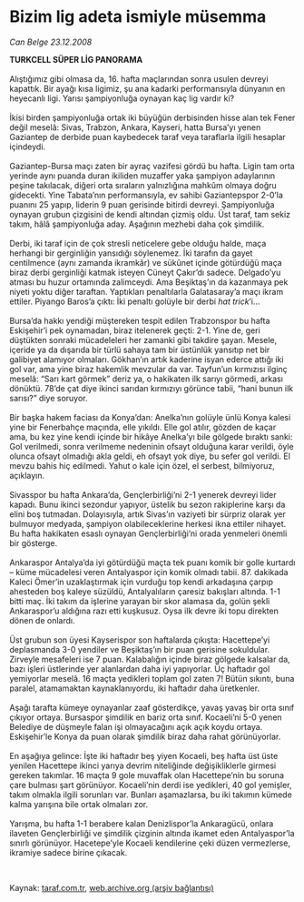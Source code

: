 # Bizim lig adeta ismiyle müsemma

*Can Belge 23.12.2008*

<div class="taraf_structure_2col_1zq">
<div class="margen_n">



 <p><strong>TURKCELL SÜPER LİG PANORAMA<br/></strong><br/>Alıştığımız gibi olmasa da, 16. hafta maçlarından sonra usulen devreyi kapattık. Bir ayağı kısa ligimiz, şu ana kadarki performansıyla dünyanın en heyecanlı ligi. Yarısı şampiyonluğa oynayan kaç lig vardır ki? <br/><br/>İkisi birden şampiyonluğa ortak iki büyüğün derbisinden hisse alan tek Fener değil meselâ: Sivas, Trabzon, Ankara, Kayseri, hatta Bursa’yı yenen Gaziantep de derbide puan kaybedecek taraf veya taraflarla ilgili hesaplar içindeydi. <br/><br/>Gaziantep-Bursa maçı zaten bir ayraç vazifesi gördü bu hafta. Ligin tam orta yerinde aynı puanda duran ikiliden muzaffer yaka şampiyon adaylarının peşine takılacak, diğeri orta sıraların yalnızlığına mahkûm olmaya doğru gidecekti. Yine Tabata’nın performansıyla, ev sahibi Gaziantepspor 2-0’la puanını 25 yapıp, liderin 9 puan gerisinde bitirdi devreyi. Şampiyonluğa oynayan grubun çizgisini de kendi altından çizmiş oldu. Üst taraf, tam sekiz takım, hâlâ şampiyonluğa aday. Aşağının mezhebi daha çok şimdilik. <br/><br/>Derbi, iki taraf için de çok stresli neticelere gebe olduğu halde, maça herhangi bir gerginliğin yansıdığı söylenemez. İki tarafın da gayet centilmence (aynı zamanda ikramkâr) ve sükûnet içinde götürdüğü maça biraz derbi gerginliği katmak isteyen Cüneyt Çakır’dı sadece. Delgado’yu atması bu huzur ortamında zalimceydi. Ama Beşiktaş’ın da kazanmaya pek niyeti yoktu diğer taraftan. Yaptıkları penaltılarla Galatasaray’a maçı ikram ettiler. Piyango Baros’a çıktı: İki penaltı golüyle bir derbi <i>hat trick</i>’i... <br/><br/>Bursa’da hakkı yendiği müştereken tespit edilen Trabzonspor bu hafta Eskişehir’i pek oynamadan, biraz itelenerek geçti: 2-1. Yine de, geri düştükten sonraki mücadeleleri her zamanki gibi takdire şayan. Mesele, içeride ya da dışarıda bir türlü sahaya tam bir üstünlük yansıtıp net bir galibiyet alamıyor olmaları. Gökhan’ın artık kaderine isyan ederce attığı iki gol var, ama yine biraz hakemlik mevzular da var. Tayfun’un kırmızısı ilginç meselâ: “Sarı kart görmek” deriz ya, o hakikaten ilk sarıyı görmedi, arkası dönüktü. 78’de çat diye ikinci sarıdan kırmızıyı görünce tabii, “hani bunun ilk sarısı?” diye soruyor. <br/><br/>Bir başka hakem faciası da Konya’dan: Anelka’nın golüyle ünlü Konya kalesi yine bir Fenerbahçe maçında, elle yıkıldı. Elle gol atılır, gözden de kaçar ama, bu kez yine kendi içinde bir hikâye Anelka’yı bile gölgede bıraktı sanki: Gol verilmedi, sonra verilmeme nedeninin ofsayt olduğuna karar verildi, öyle olunca ofsayt olmadığı akla geldi, eh ofsayt yok diye, bu sefer gol verildi. El mevzu bahis hiç edilmedi. Yahut o kale için özel, el serbest, bilmiyoruz, açıklayın. <br/><br/>Sivasspor bu hafta Ankara’da, Gençlerbirliği’ni 2-1 yenerek devreyi lider kapadı. Bunu ikinci sezondur yapıyor, üstelik bu sezon rakiplerine karşı da elini boş tutmadan. Dolayısıyla, artık Sivas’ın vaziyeti bir sürpriz olarak yer bulmuyor medyada, şampiyon olabileceklerine herkesi ikna ettiler nihayet. Bu hafta hakikaten esaslı oynayan Gençlerbirliği’ni orada yenmeleri önemli bir gösterge. <br/><br/>Ankaraspor Antalya’da iyi götürdüğü maçta tek puanı komik bir golle kurtardı – küme mücadelesi veren Antalyaspor için komik olmadı tabii. 87. dakikada Kaleci Ömer’in uzaklaştırmak için vurduğu top kendi arkadaşına çarpıp ahesteden boş kaleye süzüldü, Antalyalıların çaresiz bakışları altında. 1-1 bitti maç. İki takım da işlerine yarayan bir skor alamasa da, golün şekli Ankaraspor’u aldığına razı etti kuşkusuz. Oysa ilk devre iki topu direkten dönen de onlardı. <br/><br/>Üst grubun son üyesi Kayserispor son haftalarda çıkışta: Hacettepe’yi deplasmanda 3-0 yendiler ve Beşiktaş’ın bir puan gerisine sokuldular. Zirveyle mesafeleri ise 7 puan. Kalabalığın içinde biraz gölgede kalsalar da, bazı işleri üstlerinde yer alanlardan daha iyi yapıyorlar. Üç haftadır gol yemiyorlar meselâ. 16 maçta yedikleri toplam gol zaten 7! Bütün sıkıntı, buna paralel, atamamaktan kaynaklanıyordu, iki haftadır daha üretkenler. <br/><br/>Aşağı tarafta kümeye oynayanlar zaaf gösterdikçe, yavaş yavaş bir orta sınıf çıkıyor ortaya. Bursaspor şimdilik en bariz orta sınıf. Kocaeli’ni 5-0 yenen Belediye de düşmeyle falan işi olmayacağını açık açık koydu ortaya. Eskişehir’le Konya da puan olarak şimdilik biraz daha rahat görünüyorlar. <br/><br/>En aşağıya gelince: İşte iki haftadır beş yiyen Kocaeli, beş hafta üst üste yenilen Hacettepe ikinci yarıya devrim niteliğinde değişikliklerle girmesi gereken takımlar. 16 maçta 9 gole muvaffak olan Hacettepe’nin bu soruna çare bulması şart görünüyor. Kocaeli’nin derdi ise yedikleri, 40 gol yemişler, takım olmakla ilgili sorunları var. Bunları aşamazlarsa, bu iki takımın kümede kalma yarışına bile ortak olmaları zor. <br/><br/>Yarışma, bu hafta 1-1 berabere kalan Denizlispor’la Ankaragücü, onlara ilaveten Gençlerbirliği ve şimdilik çizginin altında ikamet eden Antalyaspor’la sınırlı görünüyor. Hacetepe’yle Kocaeli kendilerine çeki düzen vermezlerse, ikramiye sadece birine çıkacak.</p>

<br/>


<div id="taraf_not">
</div>

</div>


</div>

Kaynak: [taraf.com.tr](http://www.taraf.com.tr:80/makale/3241.htm), [web.archive.org (arşiv bağlantısı)](http://web.archive.org/web/20090302020506/http://www.taraf.com.tr:80/makale/3241.htm)
